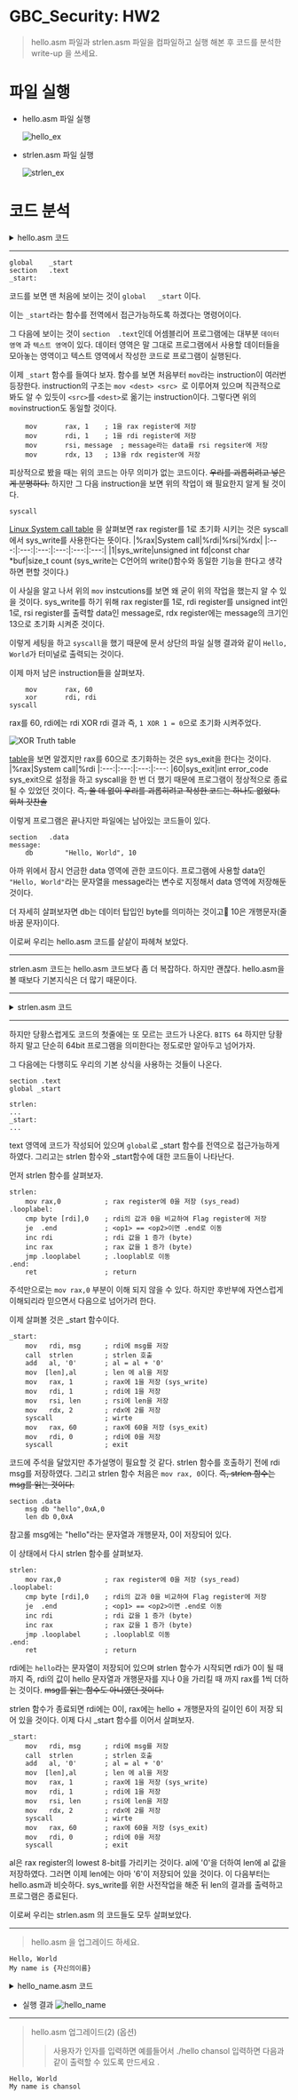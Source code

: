 # GBC_Security: HW2 
> hello.asm 파일과 strlen.asm 파일을 컴파일하고 실행 해본 후 코드를 분석한 write-up 을 쓰세요.

# 파일 실행 
- hello.asm 파일 실행

    ![hello_ex](hello_ex.png)

- strlen.asm 파일 실행

    ![strlen_ex](strlen_ex.png)

# 코드 분석
<details>
<summary>hello.asm 코드</summary>
<div markdown="1">

```assembly
global    _start
section   .text
_start:
    mov       rax, 1    
    mov       rdi, 1
    mov       rsi, message
    mov       rdx, 13
    syscall
    mov       rax, 60
    xor       rdi, rdi
    syscall
    section   .data
message:
    db        "Hello, World", 10
```
</div>
</details>

---
```assembly
global    _start
section   .text
_start:
```
코드를 보면 맨 처음에 보이는 것이 `global   _start` 이다. 

이는 `_start`라는 함수를 전역에서 접근가능하도록 하겠다는 명령어이다.

그 다음에 보이는 것이 `section  .text`인데 어셈블리어 프로그램에는 대부분 `데이터 영역` 과 `텍스트 영역`이 있다. 데이터 영역은 말 그대로 프로그램에서 사용할 데이터들을 모아놓는 영역이고 텍스트 영역에서 작성한 코드로 프로그램이 실행된다.

이제 `_start` 함수를 들여다 보자. 함수를 보면 처음부터  `mov`라는 instruction이 여러번 등장한다. instruction의 구조는 `mov <dest> <src> `로 이루어져 있으며 직관적으로 봐도 알 수 있듯이 `<src>`를 `<dest>`로 옮기는 instruction이다. 그렇다면 위의 `mov`instruction도 동일할 것이다.

```assembly
    mov       rax, 1    ; 1을 rax register에 저장 
    mov       rdi, 1    ; 1을 rdi register에 저장 
    mov       rsi, message  ; message라는 data를 rsi regsiter에 저장
    mov       rdx, 13   ; 13을 rdx register에 저장 
```
피상적으로 봤을 때는 위의 코드는 아무 의미가 없는 코드이다. ~~우리를 괴롭히려고 넣은게 분명하다.~~ 하지만 그 다음 instruction을 보면 위의 작업이 왜 필요한지 알게 될 것이다.
```assmebly
syscall
```
[Linux System call table](https://blog.rchapman.org/posts/Linux_System_Call_Table_for_x86_64/) 을 살펴보면 rax register를 1로 초기화 시키는 것은 syscall에서 sys_write를 사용한다는 뜻이다. 
|%rax|System call|%rdi|%rsi|%rdx|
|:---:|:---:|:---:|:---:|:---:|:---:|
|1|sys_write|unsigned int fd|const char *buf|size_t count
(sys_write는 C언어의 write()함수와 동일한 기능을 한다고 생각하면 편할 것이다.)

이 사실을 알고 나서 위의 `mov` instcutions를 보면 왜 굳이 위의 작업을 했는지 알 수 있을 것이다. sys_write를 하기 위해 rax register를 1로, rdi register를 unsigned int인 1로, rsi register를  출력할 data인 message로, rdx register에는 message의 크기인 13으로 초기화 시켜준 것이다. 

이렇게 세팅을 하고 `syscall`을 했기 때문에 문서 상단의 파일 실행 결과와 같이 `Hello, World`가 터미널로 출력되는 것이다.

이제 마저 남은 instruction들을 살펴보자.
```assembly
    mov       rax, 60
    xor       rdi, rdi
syscall
``` 
rax를 60, rdi에는 rdi XOR rdi 결과 즉, `1 XOR 1 = 0`으로 초기화 시켜주었다.

![XOR Truth table](https://codespeedy.com/wp-content/uploads/2019/08/Screenshot-from-2019-08-04-12-01-49.png)

[table](https://blog.rchapman.org/posts/Linux_System_Call_Table_for_x86_64/)을 보면 알겠지만 rax를 60으로 초기화하는 것은 sys_exit을 한다는 것이다. 
|%rax|System call|%rdi
|:---:|:---:|:---:|:---:
|60|sys_exit|int error_code
sys_exit으로 설정을 하고 syscall을 한 번 더 했기 때문에 프로그램이 정상적으로 종료될 수 있었던 것이다. 
~~즉, 쓸 데 없이 우리를 괴롭히려고 작성한 코드는 하나도 없었다. 외쳐 갓찬솔~~

이렇게 프로그램은 끝나지만 파일에는 남아있는 코드들이 있다.
```assembly
section   .data
message:
    db        "Hello, World", 10
```
아까 위에서 잠시 언금한 data 영역에 관한 코드이다. 프로그램에 사용할 data인 `"Hello, World"`라는 문자열을 message라는 변수로 지정해서 data 영역에 저장해둔 것이다. 

더 자세히 살펴보자면 db는 데이터 탑입인 byte를 의미하는 것이고 10은 개행문자(줄바꿈 문자)이다.

이로써 우리는 hello.asm 코드를 샅샅이 파헤쳐 보았다.

---
strlen.asm 코드는 hello.asm 코드보다 좀 더 복잡하다. 하지만 괜찮다. hello.asm을 볼 때보다 기본지식은 더 많기 때문이다.

---

<details>
<summary>strlen.asm 코드</summary>
<div markdown="1">

```assembly
BITS 64

section .text
global _start

strlen:
    mov rax,0                  
.looplabel:
    cmp byte [rdi],0           
    je  .end                    
    inc rdi                     
    inc rax                    
    jmp .looplabel            
.end:
    ret                      
    
_start:
    mov   rdi, msg              
    call  strlen
    add   al, '0'               
    mov  [len],al            
    mov   rax, 1           
    mov   rdi, 1          
    mov   rsi, len       
    mov   rdx, 2        
    syscall           
    mov   rax, 60    
    mov   rdi, 0    
    syscall        

section .data
    msg db "hello",0xA,0        
    len db 0,0xA         
```
</div>
</details>

---
하지만 당황스럽게도 코드의 첫줄에는 또 모르는 코드가 나온다.
`BITS 64` 하지만 당황하지 말고 단순히 64bit 프로그램을 의미한다는 정도로만 알아두고 넘어가자.

그 다음에는 다행히도 우리의 기본 상식을 사용하는 것들이 나온다.
```assembly
section .text
global _start

strlen:
...
_start:
...
```
text 영역에 코드가 작성되어 있으며 `global`로 _start 함수를 전역으로 접근가능하게 하였다. 그리고는 strlen 함수와 _start함수에 대한 코드들이 나타난다.

먼저 strlen 함수를 살펴보자.
```assembly
strlen:
    mov rax,0           ; rax register에 0을 저장 (sys_read)           
.looplabel:
    cmp byte [rdi],0    ; rdi의 값과 0을 비교하여 Flag register에 저장      
    je  .end            ; <op1> == <op2>이면 .end로 이동 
    inc rdi             ; rdi 값을 1 증가 (byte)
    inc rax             ; rax 값을 1 증가 (byte)
    jmp .looplabel      ; .looplabl로 이동 
.end:                   
    ret                 ; return
```
주석만으로는 `mov rax,0` 부분이 이해 되지 않을 수 있다. 하지만 후반부에 자연스럽게 이해되리라 믿으면서 다음으로 넘어가려 한다. 

이제 살펴볼 것은 _start 함수이다.
```assembly
_start:
    mov   rdi, msg      ; rdi에 msg를 저장              
    call  strlen        ; strlen 호출 
    add   al, '0'       ; al = al + '0'           
    mov  [len],al       ; len 에 al을 저장      
    mov   rax, 1        ; rax에 1을 저장 (sys_write)
    mov   rdi, 1        ; rdi에 1을 저장 
    mov   rsi, len      ; rsi에 len을 저장 
    mov   rdx, 2        ; rdx에 2를 저장 
    syscall             ; wirte
    mov   rax, 60       ; rax에 60을 저장 (sys_exit)
    mov   rdi, 0        ; rdi에 0을 저장 
    syscall             ; exit
```
코드에 주석을 달았지만 추가설명이 필요할 것 같다. strlen 함수를 호출하기 전에 rdi msg를 저장하였다. 그리고 strlen 함수 처음은 `mov rax, 0`이다. ~~즉, strlen 함수는 msg를 읽는 것이다.~~ 

```
section .data
    msg db "hello",0xA,0        
    len db 0,0xA         
```
참고롤 msg에는 "hello"라는 문자열과 개행문자, 0이 저장되어 있다.

이 상태에서 다시 strlen 함수를 살펴보자. 
```assembly
strlen:
    mov rax,0           ; rax register에 0을 저장 (sys_read)           
.looplabel:
    cmp byte [rdi],0    ; rdi의 값과 0을 비교하여 Flag register에 저장      
    je  .end            ; <op1> == <op2>이면 .end로 이동 
    inc rdi             ; rdi 값을 1 증가 (byte)
    inc rax             ; rax 값을 1 증가 (byte)
    jmp .looplabel      ; .looplabl로 이동 
.end:                   
    ret                 ; return
```
rdi에는 `hello`라는 문자열이 저장되어 있으며 strlen 함수가 시작되면 rdi가 0이 될 때까지 즉, rdi의 값이 hello 문자열과 개행문자를 지나 0을 가리킬 때 까지 rax를 1씩 더하는 것이다. ~~msg를 읽는 함수도 아니였던 것이다.~~

strlen 함수가 종료되면 rdi에는 0이, rax에는 hello + 개행문자의 길이인  6이 저장 되어 있을 것이다. 이제 다시 _start 함수를 이어서 살펴보자.
```assembly
_start:
    mov   rdi, msg      ; rdi에 msg를 저장              
    call  strlen        ; strlen 호출 
    add   al, '0'       ; al = al + '0'           
    mov  [len],al       ; len 에 al을 저장      
    mov   rax, 1        ; rax에 1을 저장 (sys_write)
    mov   rdi, 1        ; rdi에 1을 저장 
    mov   rsi, len      ; rsi에 len을 저장 
    mov   rdx, 2        ; rdx에 2를 저장 
    syscall             ; wirte
    mov   rax, 60       ; rax에 60을 저장 (sys_exit)
    mov   rdi, 0        ; rdi에 0을 저장 
    syscall             ; exit
```
al은 rax register의 lowest 8-bit를 가리키는 것이다. al에 '0'을 더하여 len에 al 값을 저장하였다. 그러면 이제 len에는 아마 '6'이 저장되어 있을 것이다.
이 다음부터는 hello.asm과 비슷하다. sys_write를 위한 사전작업을 해준 뒤 len의 결과를 출력하고 프로그램은 종료된다.

이로써 우리는 strlen.asm 의 코드들도 모두 살펴보았다.

---
>hello.asm 을 업그레이드 하세요.
```
Hello, World
My name is {자신의이름}
```
<details>
<summary>hello_name.asm 코드</summary>
<div markdown="1">

```
 global    _start
section   .text
_start:
    mov       rax, 1
    mov       rdi, 1
    mov       rsi, message
    mov       rdx, 34
    syscall
    mov       rax, 60
    xor       rdi, rdi
    syscall
    section   .data
message:
    db        "Hello, World", 10
    db        "My name is SeungJun", 10
```
</div>
</details>

- 실행 결과 
![hello_name](hello_name.png)

---

>hello.asm 업그레이드(2) (옵션)
>>사용자가 인자를 입력하면 예를들어서 ./hello chansol 입력하면 다음과 같이 출력할 수 있도록 만드세요 .
```
Hello, World
My name is chansol
```


